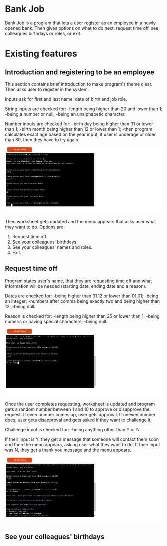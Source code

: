 # Bank Job

Bank Job is a program that lets a user register as an employee in a newly opened bank. Then gives options on what to do next: request time off, see colleagues birthdays or roles, or exit. 

# Existing features

## Introduction and registering to be an employee

This section contains brief introduction to make program's theme clear. Then asks user to register in the system.

Inputs ask for first and last name, date of birth and job role. 

String inputs are checked for:
-length being higher than 20 and lower than 1;
-being a number or null;
-being an unalphabetic character.

Number inputs are checked for:
-birth day being higher than 31 or lower than 1;
-birth month being higher than 12 or lower than 1;
-then program calculates exact age based on the year input, if user is underage or older than 80, then they have to try again.

![Photo of this section](images/register.jpg)

Then worksheet gets updated and the menu appears that asks user what they want to do. Options are:
1. Request time off.
2. See your colleagues' birthdays.
3. See your colleagues' names and roles.
4. Exit.

## Request time off

Program states user's name, that they are requesting time off and what information will be needed (starting date, ending date and a reason).

Dates are checked for:
-being higher than 31.12 or lower than 01.01;
-being an integer;
-numbers after comma being exactly two and being higher than 12;
-being null.

Reason is checked for:
-length being higher than 25 or lower than 1;
-being numeric or having special characters;
-being null.

![Photo of request time off option](images/request.jpg)

Once the user completes requesting, worksheet is updated and program gets a random number between 1 and 10 to approve or disapprove the request.
If even number comes up, user gets approval.
If uneven number does, user gets disapproval and gets asked if they want to challenge it. 

Challenge input is checked for:
-being anything other than Y or N.

If their input is Y, they get a message that someone will contact them soon and then the menu appears, asking user what they want to do.
If their input was N, they get a thank you message and the menu appears.

![Photo of request approval](images/request-validation.jpg)

## See your colleagues' birthdays